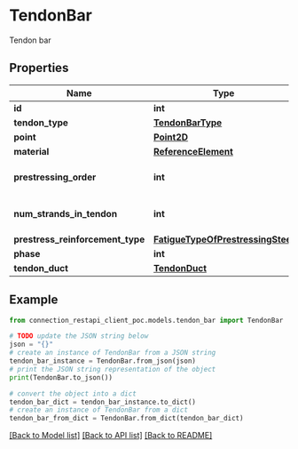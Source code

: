 # TendonBar

Tendon bar

## Properties

Name | Type | Description | Notes
------------ | ------------- | ------------- | -------------
**id** | **int** | Tendon Id | [optional] 
**tendon_type** | [**TendonBarType**](TendonBarType.md) |  | [optional] 
**point** | [**Point2D**](Point2D.md) |  | [optional] 
**material** | [**ReferenceElement**](ReferenceElement.md) |  | [optional] 
**prestressing_order** | **int** | order of tendon prestessing | [optional] 
**num_strands_in_tendon** | **int** | number of ropes in tendon | [optional] 
**prestress_reinforcement_type** | [**FatigueTypeOfPrestressingSteel**](FatigueTypeOfPrestressingSteel.md) |  | [optional] 
**phase** | **int** | Phase | [optional] 
**tendon_duct** | [**TendonDuct**](TendonDuct.md) |  | [optional] 

## Example

```python
from connection_restapi_client_poc.models.tendon_bar import TendonBar

# TODO update the JSON string below
json = "{}"
# create an instance of TendonBar from a JSON string
tendon_bar_instance = TendonBar.from_json(json)
# print the JSON string representation of the object
print(TendonBar.to_json())

# convert the object into a dict
tendon_bar_dict = tendon_bar_instance.to_dict()
# create an instance of TendonBar from a dict
tendon_bar_from_dict = TendonBar.from_dict(tendon_bar_dict)
```
[[Back to Model list]](../README.md#documentation-for-models) [[Back to API list]](../README.md#documentation-for-api-endpoints) [[Back to README]](../README.md)


